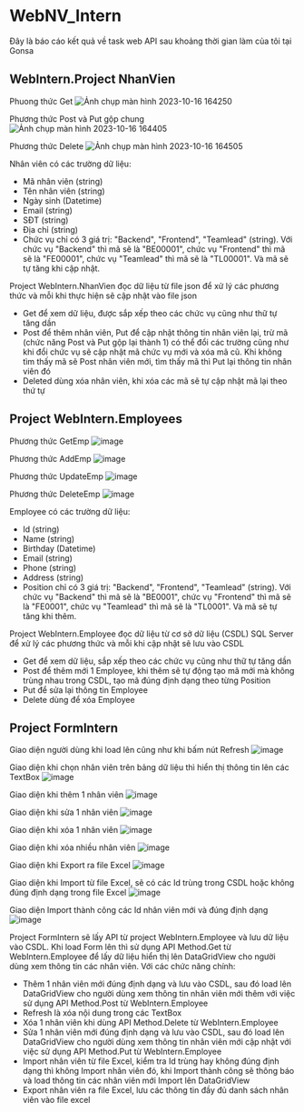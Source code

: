 # WebNV_Intern
Đây là báo cáo kết quả về task web API sau khoảng thời gian làm của tôi tại Gonsa

## **WebIntern.Project NhanVien**

Phuong thức Get
![Ảnh chụp màn hình 2023-10-16 164250](https://github.com/hongan1522/WebNV_Intern/assets/95673805/85f102b7-dfea-4438-960e-10511b021e2c)

Phương thức Post và Put gộp chung
![Ảnh chụp màn hình 2023-10-16 164405](https://github.com/hongan1522/WebNV_Intern/assets/95673805/c8f82676-e4bf-4d91-942f-56bd9802ae95)

Phương thức Delete
![Ảnh chụp màn hình 2023-10-16 164505](https://github.com/hongan1522/WebNV_Intern/assets/95673805/9a79bab3-f7a8-477b-bca6-cf1cbcd739b8)

Nhân viên có các trường dữ liệu:
- Mã nhân viên (string)
- Tên nhân viên (string)
- Ngày sinh (Datetime)
- Email (string)
- SĐT (string)
- Địa chỉ (string)
- Chức vụ chỉ có 3 giá trị: "Backend", "Frontend", "Teamlead" (string). Với chức vụ "Backend" thì mã sẽ là "BE00001", chức vụ "Frontend" thì mã sẽ là "FE00001", chức vụ "Teamlead" thì mã sẽ là "TL00001". Và mã sẽ tự tăng khi cập nhật.  

Project WebIntern.NhanVien đọc dữ liệu từ file json để xử lý các phương thức và mỗi khi thực hiện sẽ cập nhật vào file json
- Get để xem dữ liệu, được sắp xếp theo các chức vụ cũng như thữ tự tăng dần
- Post để thêm nhân viên, Put để cập nhật thông tin nhân viên lại, trừ mã (chức năng Post và Put gộp lại thành 1) có thể đổi các trường cũng như khi đổi chức vụ sẽ cập nhật mã chức vụ mới và xóa mã cũ. Khi không tìm thấy mã sẽ Post nhân viên mới, tìm thấy mã thì Put lại thông tin nhân viên đó
- Deleted dùng xóa nhân viên, khi xóa các mã sẽ tự cập nhật mã lại theo thứ tự

## **Project WebIntern.Employees**

Phương thức GetEmp
![image](https://github.com/hongan1522/WebNV_Intern/assets/95673805/92a11bfe-2c66-4180-80e5-b97398114a10)

Phương thức AddEmp
![image](https://github.com/hongan1522/WebNV_Intern/assets/95673805/5c3099ce-9c08-4923-a6b2-b33fa58faf98)

Phương thức UpdateEmp
![image](https://github.com/hongan1522/WebNV_Intern/assets/95673805/8cfb203f-c865-449a-95f2-739230237c4f)

Phương thức DeleteEmp
![image](https://github.com/hongan1522/WebNV_Intern/assets/95673805/e75925d5-4c04-41f3-afc1-6846fec50f7e)


Employee có các trường dữ liệu:
- Id (string)
- Name (string)
- Birthday (Datetime)
- Email (string)
- Phone (string)
- Address (string)
- Position chỉ có 3 giá trị: "Backend", "Frontend", "Teamlead" (string). Với chức vụ "Backend" thì mã sẽ là "BE0001", chức vụ "Frontend" thì mã sẽ là "FE0001", chức vụ "Teamlead" thì mã sẽ là "TL0001". Và mã sẽ tự tăng khi thêm.
  
Project WebIntern.Employee đọc dữ liệu từ cơ sở dữ liệu (CSDL) SQL Server để xử lý các phương thức và mỗi khi cập nhật sẽ lưu vào CSDL 
- Get để xem dữ liệu, sắp xếp theo các chức vụ cũng như thữ tự tăng dần
- Post để thêm mới 1 Employee, khi thêm sẽ tự động tạo mã mới mà không trùng nhau trong CSDL, tạo mã đúng định dạng theo từng Position
- Put để sửa lại thông tin Employee 
- Delete dùng để xóa Employee

## **Project FormIntern**

Giao diện người dùng khi load lên cũng như khi bấm nút Refresh
![image](https://github.com/hongan1522/WebNV_Intern/assets/95673805/bc1313a7-fb46-49f1-83a7-dc1eb0387435)

Giao diện khi chọn nhân viên trên bảng dữ liệu thì hiển thị thông tin lên các TextBox
![image](https://github.com/hongan1522/WebNV_Intern/assets/95673805/1444246f-e8ab-4860-a6f5-fadd5a5fe0eb)

Giao diện khi thêm 1 nhân viên
![image](https://github.com/hongan1522/WebNV_Intern/assets/95673805/0de65eac-f925-400b-93b3-ff9e91350f14)

Giao diện khi sửa 1 nhân viên
![image](https://github.com/hongan1522/WebNV_Intern/assets/95673805/09b03734-99b8-4619-8042-f713d51416ea)

Giao diện khi xóa 1 nhân viên
![image](https://github.com/hongan1522/WebNV_Intern/assets/95673805/8ac2fcce-f6eb-4430-9215-1ac39ad5858e)

Giao diện khi xóa nhiều nhân viên
![image](https://github.com/hongan1522/WebNV_Intern/assets/95673805/f9aae1f8-d1a7-4746-8f96-fbd0e4e0af66)

Giao diện khi Export ra file Excel
![image](https://github.com/hongan1522/WebNV_Intern/assets/95673805/4faf9469-e662-4346-ada8-776aef3ceb1a)

Giao diện khi Import từ file Excel, sẽ có các Id trùng trong CSDL hoặc không đúng định dạng trong file Excel
![image](https://github.com/hongan1522/WebNV_Intern/assets/95673805/52a94420-cdc4-4874-8715-3794084fd86b)

Giao diện Import thành công các Id nhân viên mới và đúng định dạng
![image](https://github.com/hongan1522/WebNV_Intern/assets/95673805/626b2ad1-4239-4cf9-a136-5b3c6d2e15a5)





Project FormIntern sẽ lấy API từ project WebIntern.Employee và lưu dữ liệu vào CSDL. Khi load Form lên thì sử dụng API Method.Get từ WebIntern.Employee để lấy dữ liệu hiển thị lên DataGridView cho người dùng xem thông tin các nhân viên. Với các chức năng chính:
- Thêm 1 nhân viên mới đúng định dạng và lưu vào CSDL, sau đó load lên DataGridView cho người dùng xem thông tin nhân viên mới thêm với việc sử dụng API Method.Post từ WebIntern.Employee 
- Refresh là xóa nội dung trong các TextBox 
- Xóa 1 nhân viên khi dùng API Method.Delete từ WebIntern.Employee
- Sửa 1 nhân viên mới đúng định dạng và lưu vào CSDL, sau đó load lên DataGridView cho người dùng xem thông tin nhân viên mới cập nhật với việc sử dụng API Method.Put từ WebIntern.Employee
- Import nhân viên từ file Excel, kiểm tra Id trùng hay không đúng định dạng thì không Import nhân viên đó, khi Import thành công sẽ thông báo và load thông tin các nhân viên mới Import lên DataGridView
- Export nhân viên ra file Excel, lưu các thông tin đầy đủ danh sách nhân viên vào file excel


